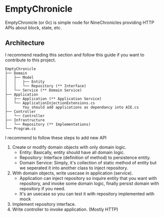 # EmptyChronicle

EmptyChronicle (or 0c) is simple node for NineChronicles providing HTTP APIs about block, state, etc.

## Architecture

I recommend reading this section and follow this guide if you want to contribute to this project.

```
EmptyChronicle
├── Domain
│   ├── Model
│   │   ├── Entity
│   │   └── Repository (** Interface)
│   └── Service (** Domain Service)
├── Application
│   ├── Application (** Application Service)
│   └── ApplicationInjectionExtensions.cs
│       You should add applications as dependancy into AIE.cs
├── Controller
│   └── Controller
├── Infrastructure
│   └── Repository (** Implementations)
└── Program.cs
```

I recommend to follow these steps to add new API
1. Create or modify domain objects with only domain logic.
    - Entity: Basically, entity should have all domain logic.
    - Repository: Interface (definition of method) to persistence entity.
    - Domain Service: Simply, it's collection of static method of entity but we seperated it into another class to inject repository.
2. With domain objects, write usecase in application (service).
    - Application can inject repository so inquire entity that you want with repository, and invoke some domain logic, finally persist domain with repository if you need.
    - It's an usecase so you can test it with repository implemented with mock
3. Implement repository interface.
4. Write controller to invoke application. (Mostly HTTP)
